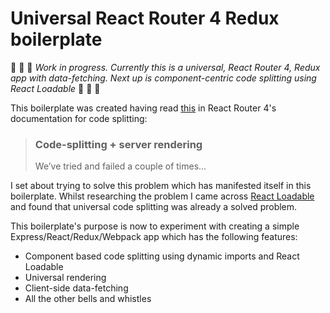 # Universal React Router 4 Redux boilerplate

:construction: :rotating_light: :construction: _Work in progress. Currently this is a universal, React Router 4, Redux app with data-fetching. Next up is component-centric code splitting using React Loadable_ :construction: :rotating_light: :construction:

This boilerplate was created having read [this](https://reacttraining.com/react-router/web/guides/code-splitting/code-splitting-server-rendering) in React Router 4's documentation for code splitting:

> ### Code-splitting + server rendering
> We’ve tried and failed a couple of times...

I set about trying to solve this problem which has manifested itself in this boilerplate. Whilst researching the problem I came across [React Loadable](https://github.com/thejameskyle/react-loadable) and found that universal code splitting was already a solved problem.

This boilerplate's purpose is now to experiment with creating a simple Express/React/Redux/Webpack app which has the following features:

* Component based code splitting using dynamic imports and React Loadable
* Universal rendering
* Client-side data-fetching
* All the other bells and whistles
